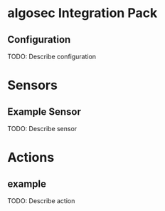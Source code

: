# algosec Integration Pack

## Configuration
TODO: Describe configuration


# Sensors

## Example Sensor
TODO: Describe sensor


# Actions

## example
TODO: Describe action

